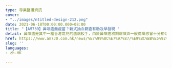 ```yaml
---
type: 專業醫護資訊
cover:
- "../images/ntitled-design-212.png"
date: 2021-06-18T00:00:00.000+08:00
title: "【AM730】鼻咽癌無疫苗？新式抽血篩查有助及早發現 "
detail: 鼻咽癌是其中一種香港常見的癌病殺手，由於鼻咽癌初期病徵與一般傷風感冒十分相似，故很容易被忽略，到了病情漸趨嚴重，經診斷後很多時已屬中晚期。
href: https://www.am730.com.hk/news/%E7%99%8C%E7%97%87/%E9%BC%BB%E5%92%BD%E7%99%8C%E7%84%A1%E3%80%8C%E7%96%AB%E8%8B%97%E3%80%8D%EF%BC%9F-%E6%96%B0%E5%BC%8F%E6%8A%BD%E8%A1%80%E7%AF%A9%E6%9F%A5%E6%9C%89%E5%8A%A9%E5%8F%8A%E6%97%A9%E7%99%BC%E7%8F%BE-267486
slug: ''
languages:
- zh-HK

---
```

